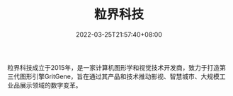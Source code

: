 ﻿---
weight: 
title: "粒界科技"
description: "粒界科技成立于2015年，是一家计算机图形学和视觉技术开发商，致力于打造第三代图形引擎GritGene，旨在通过其产品和技术推动影视、智慧城市、大规模工业品展示领域的数字变革。"
date: 2022-03-25T21:57:40+08:00
lastmod: 2022-03-25T16:45:40+08:00
draft: false
authors: ["Metabd"]
featuredImage: "289.jpg"
link: "https://www.gritworld.cn/"
tags: ["粒界科技","开发者服务"]
categories: ["navigation"]
navigation: ["开发者服务"]
lightgallery: true
toc: true
pinned: false
recommend: false
recommend1: false
---
粒界科技成立于2015年，是一家计算机图形学和视觉技术开发商，致力于打造第三代图形引擎GritGene，旨在通过其产品和技术推动影视、智慧城市、大规模工业品展示领域的数字变革。
